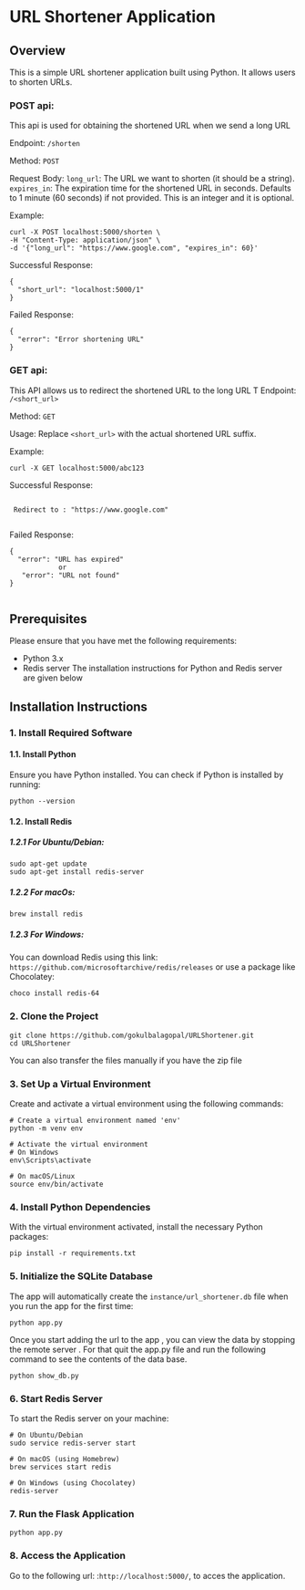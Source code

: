 #  URL Shortener Application

## Overview
This is a simple URL shortener application built using Python. It allows users to shorten URLs.

### POST api: 
This api is used for obtaining the shortened URL when we send a long URL

Endpoint: `/shorten`

Method: `POST`

Request Body:
`long_url`: The URL we want to shorten (it should be a string).
`expires_in`: The expiration time for the shortened URL in seconds. Defaults to 1 minute (60 seconds) if not provided.
            This is an integer and it is optional.

Example:
```
curl -X POST localhost:5000/shorten \
-H "Content-Type: application/json" \
-d '{"long_url": "https://www.google.com", "expires_in": 60}'
```
Successful Response:
```
{
  "short_url": "localhost:5000/1"
}

```
Failed Response:
```
{
  "error": "Error shortening URL"
}

```

### GET api: 
This API allows us to redirect the shortened URL to the long URL
T
Endpoint: `/<short_url>`

Method: `GET`

Usage: Replace `<short_url>` with the actual shortened URL suffix.

Example:
```
curl -X GET localhost:5000/abc123

```


Successful Response:
```

 Redirect to : "https://www.google.com"


```


Failed Response:
```
{
  "error": "URL has expired" 
            or
   "error": "URL not found" 
}


```
## Prerequisites
Please ensure that you have met the following requirements:
- Python 3.x
- Redis server
The installation instructions for Python and Redis server are given below

## Installation Instructions

### 1. Install Required Software

#### 1.1. Install Python
Ensure you have Python installed. You can check if Python is installed by running:

```
python --version
```
#### 1.2. Install Redis

##### 1.2.1 For Ubuntu/Debian:
```
sudo apt-get update
sudo apt-get install redis-server
```
##### 1.2.2 For macOs:
```
brew install redis
```

##### 1.2.3 For Windows: 
You can download Redis using this link: `https://github.com/microsoftarchive/redis/releases`
 or use a package like Chocolatey:

```
choco install redis-64
```

### 2. Clone the Project

```
git clone https://github.com/gokulbalagopal/URLShortener.git
cd URLShortener
```
You can also transfer the files manually if you have the zip file


### 3. Set Up a Virtual Environment
Create and activate a virtual environment using the following commands:

```
# Create a virtual environment named 'env'
python -m venv env

# Activate the virtual environment
# On Windows
env\Scripts\activate

# On macOS/Linux
source env/bin/activate

```

### 4. Install Python Dependencies
With the virtual environment activated, install the necessary Python packages:

```
pip install -r requirements.txt

```

### 5. Initialize the SQLite Database
The app will automatically create the `instance/url_shortener.db` file when you run the app for the first time:

```
python app.py
```
Once you start adding the url to the app , you can view the data by stopping the remote server . For that quit the app.py file 
and run the following command to see the contents of the data base.

```
python show_db.py
```


### 6. Start Redis Server
To start the Redis server on your machine:

```
# On Ubuntu/Debian
sudo service redis-server start

# On macOS (using Homebrew)
brew services start redis

# On Windows (using Chocolatey)
redis-server

```

### 7. Run the Flask Application

```
python app.py

```

### 8. Access the Application
Go to the following url: :`http://localhost:5000/`, to acces the application.

